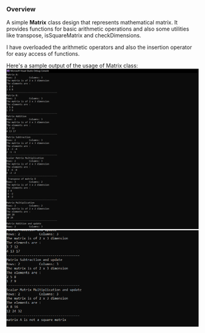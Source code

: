 
<h3>Overview</h3>

A simple <b>Matrix</b> class design that represents mathematical matrix. It provides functions for basic arithmetic operations and also some utilities like transpose, isSquareMatrix and checkDimensions.

I have overloaded the arithmetic operators and also the insertion operator for easy access of functions.

Here's a sample output of the usage of Matrix class:
<br>
<img src= "output/output1.png">
<img src = "output/output2.png">

